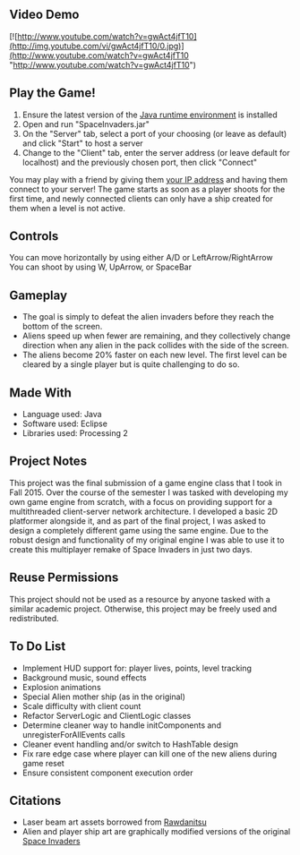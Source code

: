 ## Video Demo
[![http://www.youtube.com/watch?v=gwAct4jfT10](http://img.youtube.com/vi/gwAct4jfT10/0.jpg)](http://www.youtube.com/watch?v=gwAct4jfT10 "http://www.youtube.com/watch?v=gwAct4jfT10")

## Play the Game!
1. Ensure the latest version of the [Java runtime environment](http://www.oracle.com/technetwork/java/javase/downloads/jre8-downloads-2133155.html) is installed
2. Open and run "SpaceInvaders.jar"
3. On the "Server" tab, select a port of your choosing (or leave as default) and click "Start" to host a server
4. Change to the "Client" tab, enter the server address (or leave default for localhost) and the previously chosen port, then click "Connect"

You may play with a friend by giving them [your IP address](http://whatismyipaddress.com/) and having them connect to your server! The game starts as soon as a player shoots for the first time, and newly connected clients can only have a ship created for them when a level is not active.

## Controls
You can move horizontally by using either A/D or LeftArrow/RightArrow  
You can shoot by using W, UpArrow, or SpaceBar

## Gameplay
- The goal is simply to defeat the alien invaders before they reach the bottom of the screen.
- Aliens speed up when fewer are remaining, and they collectively change direction when any alien in the pack collides with the side of the screen.
- The aliens become 20% faster on each new level.  The first level can be cleared by a single player but is quite challenging to do so.

## Made With
- Language used: Java
- Software used: Eclipse
- Libraries used: Processing 2

## Project Notes
This project was the final submission of a game engine class that I took in Fall 2015. Over the course of the semester I was tasked with developing my own game engine from scratch, with a focus on providing support for a multithreaded client-server network architecture.  I developed a basic 2D platformer alongside it, and as part of the final project, I was asked to design a completely different game using the same engine. Due to the robust design and functionality of my original engine I was able to use it to create this multiplayer remake of Space Invaders in just two days.

## Reuse Permissions
This project should not be used as a resource by anyone tasked with a similar academic project.  Otherwise, this project may be freely used and redistributed.

## To Do List
- Implement HUD support for: player lives, points, level tracking
- Background music, sound effects
- Explosion animations
- Special Alien mother ship (as in the original)
- Scale difficulty with client count
- Refactor ServerLogic and ClientLogic classes
- Determine cleaner way to handle initComponents and unregisterForAllEvents calls
- Cleaner event handling and/or switch to HashTable design
- Fix rare edge case where player can kill one of the new aliens during game reset
- Ensure consistent component execution order

## Citations
- Laser beam art assets borrowed from [Rawdanitsu](http://opengameart.org/content/lasers-and-beams)
- Alien and player ship art are graphically modified versions of the original [Space Invaders](http://villains.wikia.com/wiki/Space_Invaders)
